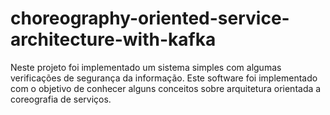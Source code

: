 # choreography-oriented-service-architecture-with-kafka
 Neste projeto foi implementado um sistema simples com algumas verificações de segurança da informação. Este software foi implementado com o objetivo de conhecer alguns conceitos sobre arquitetura  orientada a coreografia de serviços.
